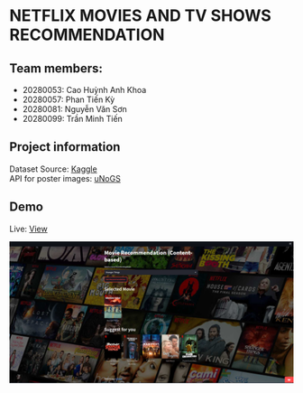 # NETFLIX MOVIES AND TV SHOWS RECOMMENDATION


## Team members:

+ 20280053: Cao Huỳnh Anh Khoa
+ 20280057: Phan Tiến Kỳ
+ 20280081: Nguyễn Văn Sơn
+ 20280099: Trần Minh Tiến

## Project information
Dataset Source: [Kaggle](https://www.kaggle.com/datasets/victorsoeiro/netflix-tv-shows-and-movies) <br />
API for poster images:  [uNoGS](https://unogs.com/) <br />

## Demo
Live: [View](https://tientran0826-netflix-movie-and-tv-show-recommendatio-app-nowndi.streamlit.app/) <br />

![Demo](https://raw.githubusercontent.com/tientran0826/Netflix-movie-and-TV-show-recommendation/main/imgs/demo.png)
